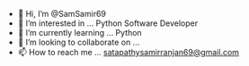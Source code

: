 - 👋 Hi, I’m @SamSamir69
- 👀 I’m interested in ... Python Software Developer
- 🌱 I’m currently learning ... Python
- 💞️ I’m looking to collaborate on ...
- 📫 How to reach me ... satapathysamirranjan69@gmail.com

<!---
SamSamir69/SamSamir69 is a ✨ special ✨ repository because its `README.md` (this file) appears on your GitHub profile.
You can click the Preview link to take a look at your changes.
--->

